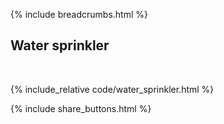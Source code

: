 {% include breadcrumbs.html %}

## Water sprinkler
<div class="header_line"><br/></div>

{% include_relative code/water_sprinkler.html %}

<p style="clear: both;"></p>

{% include share_buttons.html %}